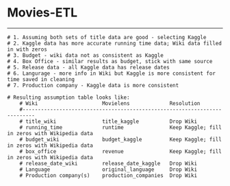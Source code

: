 # Movies-ETL
-------------------------

    # 1. Assuming both sets of title data are good - selecting Kaggle
    # 2. Kaggle data has more accurate running time data; Wiki data filled in with zeros 
    # 3. Budget - wiki data not as consistent as Kaggle
    # 4. Box Office - similar results as budget, stick with same source
    # 5. Release data - all Kaggle data has release dates
    # 6. Langurage - more info in Wiki but Kaggle is more consistent for time saved in cleaning
    # 7. Production company - Kaggle data is more consistent
    
    # Resulting assumption table looks like:
        # Wiki                     Movielens             Resolution
        #--------------------------------------------------------------------------
        # title_wiki               title_kaggle          Drop Wiki
        # running_time             runtime               Keep Kaggle; fill in zeros with Wikipedia data
        # budget_wiki              budget_kaggle         Keep Kaggle; fill in zeros with Wikipedia data
        # box_office               revenue               Keep Kaggle; fill in zeros with Wikipedia data
        # release_date_wiki        release_date_kaggle   Drop Wiki
        # Language                 original_language     Drop Wiki
        # Production company(s)    production_companies  Drop Wiki
